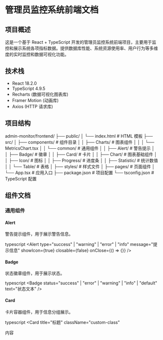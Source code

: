 # 管理员监控系统前端文档

## 项目概述

这是一个基于 React + TypeScript 开发的管理员监控系统前端项目，主要用于监控和展示系统各项指标数据。提供数据库性能、系统资源使用率、用户行为等多维度的实时监控和数据可视化功能。

## 技术栈

- React 18.2.0
- TypeScript 4.9.5
- Recharts (数据可视化图表库)
- Framer Motion (动画库)
- Axios (HTTP 请求库)

## 项目结构

admin-monitor/frontend/
├── public/
│ └── index.html # HTML 模板
├── src/
│ ├── components/ # 组件目录
│ │ ├── Charts/ # 图表组件
│ │ │ └── MetricsChart.tsx
│ │ └── common/ # 通用组件
│ │ ├── Alert/ # 警告提示
│ │ ├── Badge/ # 徽章
│ │ ├── Card/ # 卡片
│ │ ├── Chart/ # 图表基础组件
│ │ ├── Icon/ # 图标
│ │ ├── Progress/ # 进度条
│ │ ├── Statistic/ # 统计数值
│ │ └── Table/ # 表格
│ ├── styles/ # 样式文件
│ ├── pages/ # 页面组件
│ └── App.tsx # 应用入口
├── package.json # 项目配置
└── tsconfig.json # TypeScript 配置


## 组件文档

### 通用组件

#### Alert
警告提示组件，用于展示警告信息。

typescript
<Alert
type="success" | "warning" | "error" | "info"
message="提示信息"
showIcon={true}
closable={false}
onClose={() => {}}
/>



#### Badge
状态徽章组件，用于展示状态。


typescript
<Badge
status="success" | "error" | "warning" | "info" | "default"
text="状态文本"
/>



#### Card
卡片容器组件，用于信息分组展示。

typescript
<Card
title="标题"
className="custom-class"
>
内容
</Card>
